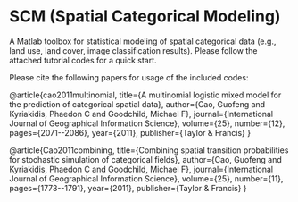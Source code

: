 # SCM (Spatial Categorical Modeling)

A Matlab toolbox for statistical modeling of spatial categorical data
(e.g., land use, land cover, image classification results).  Please follow
the attached tutorial codes for a quick start. 

Please cite the following papers for usage of the included codes:

@article{cao2011multinomial,
  title={A multinomial logistic mixed model for the prediction of categorical spatial data},
  author={Cao, Guofeng and Kyriakidis, Phaedon C and Goodchild, Michael F},
  journal={International Journal of Geographical Information Science},
  volume={25},
  number={12},
  pages={2071--2086},
  year={2011},
  publisher={Taylor \& Francis}
}

@article{Cao2011combining,
  title={Combining spatial transition probabilities for stochastic simulation of categorical fields},
  author={Cao, Guofeng and Kyriakidis, Phaedon C and Goodchild, Michael F},
  journal={International Journal of Geographical Information Science},
  volume={25},
  number={11},
  pages={1773--1791},
  year={2011},
  publisher={Taylor \& Francis}
}

